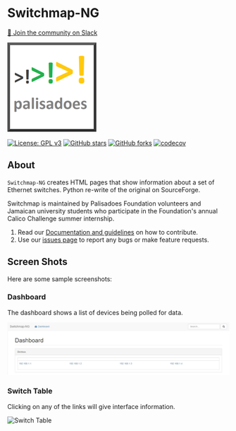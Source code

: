 # Switchmap-NG

[💬 Join the community on Slack](https://github.com/PalisadoesFoundation/)

[![N|Solid](docs/images/logo.png)](https://github.com/PalisadoesFoundation/switchmap-ng)


[![License: GPL v3](https://img.shields.io/badge/License-GPLv3-blue.svg)](https://www.gnu.org/licenses/gpl-3.0)
[![GitHub stars](https://img.shields.io/github/stars/PalisadoesFoundation/switchmap-ng.svg?style=social&label=Star&maxAge=2592000)](https://github.com/PalisadoesFoundation/switchmap-ng)
[![GitHub forks](https://img.shields.io/github/forks/PalisadoesFoundation/switchmap-ng.svg?style=social&label=Fork&maxAge=2592000)](https://github.com/PalisadoesFoundation/switchmap-ng)
[![codecov](https://codecov.io/gh/PalisadoesFoundation/switchmap-ng/graph/badge.svg?token=3PJXIKRS1S)](https://codecov.io/gh/PalisadoesFoundation/switchmap-ng)

## About

``Switchmap-NG`` creates HTML pages that show information about a set of Ethernet switches. Python re-write of the original on SourceForge.

Switchmap is maintained by Palisadoes Foundation volunteers and Jamaican university students who participate in the Foundation's annual Calico Challenge summer internship.

1. Read our [Documentation and guidelines](http://switchmap-ng.readthedocs.io/en/latest/) on how to contribute.
1. Use our [issues page](https://github.com/PalisadoesFoundation/switchmap-ng/issues) to report any bugs or make feature requests.

## Screen Shots

Here are some sample screenshots:

### Dashboard

The dashboard shows a list of devices being polled for data.

![Dashboard](docs/images/switchmap-ng-dashboard.jpg)

### Switch Table

Clicking on any of the links will give interface information.

![Switch Table](docs/images/switchmap-ng-table.jpg)

